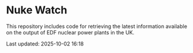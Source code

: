 # Nuke Watch

This repository includes code for retrieving the latest information available on the output of EDF nuclear power plants in the UK.

Last updated: 2025-10-02 16:18